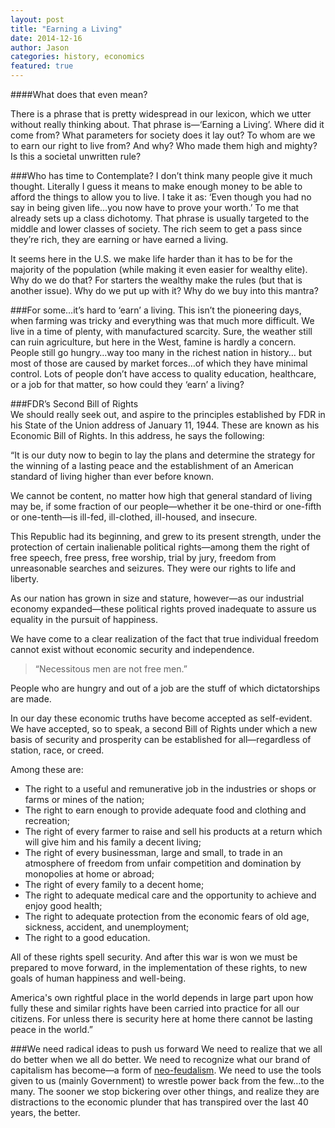 ```yaml
---
layout: post
title: "Earning a Living"
date: 2014-12-16
author: Jason
categories: history, economics
featured: true
---
```

####What does that even mean?

There is a phrase that is pretty widespread in our lexicon, which we utter without really thinking about. That phrase is—‘Earning a Living’.  Where did it come from?  What parameters for society does it lay out? To whom are we to earn our right to live from? And why? Who made them high and mighty? Is this a societal unwritten rule?

###Who has time to Contemplate?
I don’t think many people give it much thought. Literally I guess it means to make enough money to be able to afford the things to allow you to live. I take it as: ‘Even though you had no say in being given life…you now have to prove your worth.’ To me that already sets up a class dichotomy. That phrase is usually targeted to the middle and lower classes of society. The rich seem to get a pass since they’re rich, they are earning or have earned a living.

It seems here in the U.S. we make life harder than it has to be for the majority of the population (while making it even easier for wealthy elite). Why do we do that? For starters the wealthy make the rules (but that is another issue). Why do we put up with it?  Why do we buy into this mantra?

###For some…it’s hard to ‘earn’ a living.
This isn’t the pioneering days, when farming was tricky and everything was that much more difficult. We live in a time of plenty, with manufactured scarcity. Sure, the weather still can ruin agriculture, but here in the West, famine is hardly a concern. People still go hungry…way too many in the richest nation in history… but most of those are caused by market forces…of which they have minimal control. Lots of people don’t have access to quality education, healthcare, or a job for that matter, so how could they ‘earn’ a living?

###FDR’s Second Bill of Rights  
We should really seek out, and aspire to the principles established by FDR in his State of the Union address of January 11, 1944.  These are known as his Economic Bill of Rights. In this address, he says the following:

“It is our duty now to begin to lay the plans and determine the strategy for the winning of a lasting peace and the establishment of an American standard of living higher than ever before known.

We cannot be content, no matter how high that general standard of living may be, if some fraction of our people—whether it be one-third or one-fifth or one-tenth—is ill-fed, ill-clothed, ill-housed, and insecure.

This Republic had its beginning, and grew to its present strength, under the protection of certain inalienable political rights—among them the right of free speech, free press, free worship, trial by jury, freedom from unreasonable searches and seizures. They were our rights to life and liberty.

As our nation has grown in size and stature, however—as our industrial economy expanded—these political rights proved inadequate to assure us equality in the pursuit of happiness.

We have come to a clear realization of the fact that true individual freedom cannot exist without economic security and independence.

>“Necessitous men are not free men.”

People who are hungry and out of a job are the stuff of which dictatorships are made.

In our day these economic truths have become accepted as self-evident. We have accepted, so to speak, a second Bill of Rights under which a new basis of security and prosperity can be established for all—regardless of station, race, or creed.

Among these are:
+ The right to a useful and remunerative job in the industries or shops or farms or mines of the nation;
+ The right to earn enough to provide adequate food and clothing and recreation;
+ The right of every farmer to raise and sell his products at a return which will give him and his family a decent living;
+ The right of every businessman, large and small, to trade in an atmosphere of freedom from unfair competition and domination by monopolies at home or abroad;
+ The right of every family to a decent home;
+ The right to adequate medical care and the opportunity to achieve and enjoy good health;
+ The right to adequate protection from the economic fears of old age, sickness, accident, and unemployment;
+ The right to a good education.

All of these rights spell security. And after this war is won we must be prepared to move forward, in the implementation of these rights, to new goals of human happiness and well-being.

America's own rightful place in the world depends in large part upon how fully these and similar rights have been carried into practice for all our citizens. For unless there is security here at home there cannot be lasting peace in the world.”

###We need radical ideas to push us forward
We need to realize that we all do better when we all do better. We need to recognize what our brand of capitalism has become—a form of [neo-feudalism](http://www.huffingtonpost.com/news/neo-feudalism/). We need to use the tools given to us (mainly Government) to wrestle power back from the few…to the many. The sooner we stop bickering over other things, and realize they are distractions to the economic plunder that has transpired over the last 40 years, the better.
